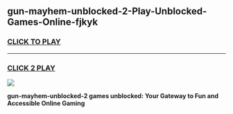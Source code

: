 
## gun-mayhem-unblocked-2-Play-Unblocked-Games-Online-fjkyk
<h3>
<a href="https://premium76.site?title=gun-mayhem-unblocked-2&ref=25A">CLICK TO PLAY</a></h3>
<hr>

<h3>
<a href="https://premium76.site?title=gun-mayhem-unblocked-2&ref=25A">CLICK 2 PLAY</a>
  
</h3>

<a href="https://premium76.site?title=gun-mayhem-unblocked-2&ref=25A"><img src="https://clearcache.store/games.png"></a>


**gun-mayhem-unblocked-2 games unblocked: Your Gateway to Fun and Accessible Online Gaming**
